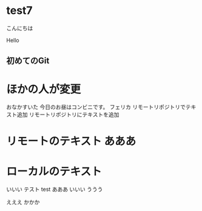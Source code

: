 # test7
こんにちは

Hello
## 初めてのGit
# ほかの人が変更
おなかすいた
今日のお昼はコンビニです。
フェリカ
リモートリポジトリでテキスト追加
リモートリポジトリにテキストを追加
# リモートのテキスト あああ

# ローカルのテキスト
 いいい
 テスト
 test
 あああ
いいい
ううう

えええ
かかか
